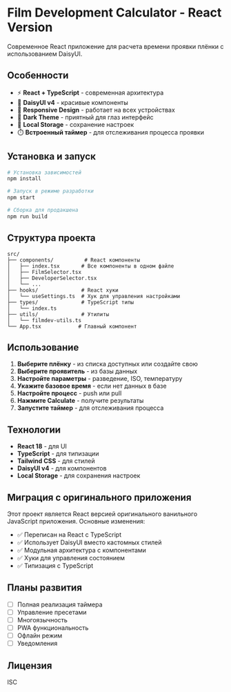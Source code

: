 # Film Development Calculator - React Version

Современное React приложение для расчета времени проявки плёнки с использованием DaisyUI.

## Особенности

- ⚡ **React + TypeScript** - современная архитектура
- 🎨 **DaisyUI v4** - красивые компоненты
- 📱 **Responsive Design** - работает на всех устройствах
- 🌙 **Dark Theme** - приятный для глаз интерфейс
- 💾 **Local Storage** - сохранение настроек
- ⏱️ **Встроенный таймер** - для отслеживания процесса проявки

## Установка и запуск

```bash
# Установка зависимостей
npm install

# Запуск в режиме разработки
npm start

# Сборка для продакшена
npm run build
```

## Структура проекта

```
src/
├── components/          # React компоненты
│   ├── index.tsx       # Все компоненты в одном файле
│   ├── FilmSelector.tsx
│   ├── DeveloperSelector.tsx
│   └── ...
├── hooks/              # React хуки
│   └── useSettings.ts  # Хук для управления настройками
├── types/              # TypeScript типы
│   └── index.ts
├── utils/              # Утилиты
│   └── filmdev-utils.ts
└── App.tsx            # Главный компонент
```

## Использование

1. **Выберите плёнку** - из списка доступных или создайте свою
2. **Выберите проявитель** - из базы данных
3. **Настройте параметры** - разведение, ISO, температуру
4. **Укажите базовое время** - если нет данных в базе
5. **Настройте процесс** - push или pull
6. **Нажмите Calculate** - получите результаты
7. **Запустите таймер** - для отслеживания процесса

## Технологии

- **React 18** - для UI
- **TypeScript** - для типизации
- **Tailwind CSS** - для стилей
- **DaisyUI v4** - для компонентов
- **Local Storage** - для сохранения настроек

## Миграция с оригинального приложения

Этот проект является React версией оригинального ванильного JavaScript приложения. Основные изменения:

- ✅ Переписан на React с TypeScript
- ✅ Использует DaisyUI вместо кастомных стилей
- ✅ Модульная архитектура с компонентами
- ✅ Хуки для управления состоянием
- ✅ Типизация с TypeScript

## Планы развития

- [ ] Полная реализация таймера
- [ ] Управление пресетами
- [ ] Многоязычность
- [ ] PWA функциональность
- [ ] Офлайн режим
- [ ] Уведомления

## Лицензия

ISC

